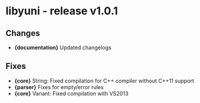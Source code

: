 libyuni - release v1.0.1
========================


Changes
-------

 * **{documentation}** Updated changelogs



Fixes
-----

 * **{core}** String: Fixed compilation for C++ compiler without C++11 support
 * **{parser}** Fixes for empty/error rules
 * **{core}** Variant: Fixed compilation with VS2013

